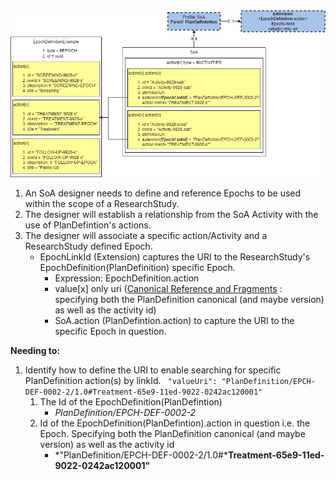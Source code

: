 <center><img src="SoA-Action.Extesion-EpochLinkId.jpg"/></center>


1. An SoA designer needs to define and reference Epochs to be used within the scope of a ResearchStudy.
2. The designer will establish a relationship from the SoA Activity with the use of PlanDefintion's actions.
3. The designer will associate a specific action/Activity and a ResearchStudy defined Epoch. 
   * EpochLinkId (Extension) captures the URI to the ResearchStudy's EpochDefinition(PlanDefinition) specific Epoch.
	   * Expression: EpochDefinition.action
	   * value[x] only uri ([Canonical Reference and Fragments](https://build.fhir.org/references.html#canonical-fragments) : specifying both the PlanDefinition canonical (and maybe version) as well as the activity id)
	   * SoA.action (PlanDefintion.action) to capture the URI to the specific Epoch in question.
  
**Needing to:**
1. Identify how to define the URI to enable searching for specific PlanDefinition action(s) by linkId.
   ``` "valueUri": "PlanDefinition/EPCH-DEF-0002-2/1.0#Treatment-65e9-11ed-9022-0242ac120001"```
   1. The Id of the EpochDefinition(PlanDefintion)
		 * *PlanDefinition/EPCH-DEF-0002-2*
   2. Id of the EpochDefinition(PlanDefintion).action in question i.e. the Epoch. Specifying both the PlanDefinition canonical (and maybe version) as well as the activity id
         *  *"PlanDefinition/EPCH-DEF-0002-2/1.0#***Treatment-65e9-11ed-9022-0242ac120001"**